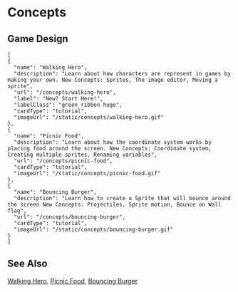 # Concepts

## Game Design

```codecard
[
{
  "name": "Walking Hero",
  "description": "Learn about how characters are represent in games by making your own. New Concepts: Sprites, The image editor, Moving a sprite",
  "url": "/concepts/walking-hero",
  "label": "New? Start Here!",
  "labelClass": "green ribbon huge",
  "cardType": "tutorial",
  "imageUrl": "/static/concepts/walking-hero.gif"
},
{
  "name": "Picnic Food",
  "description": "Learn about how the coordinate system works by placing food around the screen. New Concepts: Coordinate system, Creating multiple sprites, Renaming variables",
  "url": "/concepts/picnic-food",
  "cardType": "tutorial",
  "imageUrl": "/static/concepts/picnic-food.gif"
},
{
  "name": "Bouncing Burger",
  "description": "Learn how to create a Sprite that will bounce around the screen New Concepts: Projectiles, Sprite motion, Bounce on Wall flag",
  "url": "/concepts/bouncing-burger",
  "cardType": "tutorial",
  "imageUrl": "/static/concepts/bouncing-burger.gif"
}
]
```

## See Also

[Walking Hero](/concepts/walking-hero),
[Picnic Food](/concepts/picnic-food),
[Bouncing Burger](/concepts/bouncing-burger)
